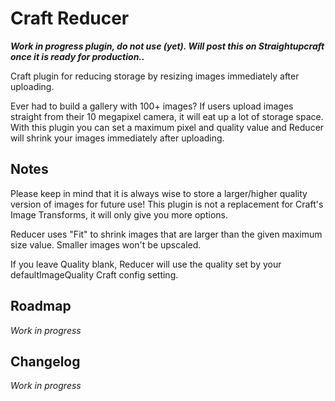 # Craft Reducer

_**Work in progress plugin, do not use (yet). Will post this on Straightupcraft once it is ready for production..**_

Craft plugin for reducing storage by resizing images immediately after uploading.

Ever had to build a gallery with 100+ images? If users upload images straight from their 10 megapixel camera, it will eat up a lot of storage space. With this plugin you can set a maximum pixel and quality value and Reducer will shrink your images immediately after uploading.

## Notes
Please keep in mind that it is always wise to store a larger/higher quality version of images for future use! This plugin is not a replacement for Craft's Image Transforms, it will only give you more options.

Reducer uses "Fit" to shrink images that are larger than the given maximum size value. Smaller images won't be upscaled.

If you leave Quality blank, Reducer will use the quality set by your defaultImageQuality Craft config setting.

## Roadmap

_Work in progress_

## Changelog

_Work in progress_
